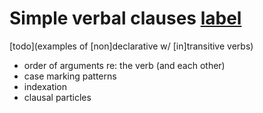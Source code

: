 # Simple verbal clauses [label](simpleverb)

[todo](examples of [non]declarative w/ [in]transitive verbs)

* order of arguments re: the verb (and each other)
* case marking patterns
* indexation
* clausal particles